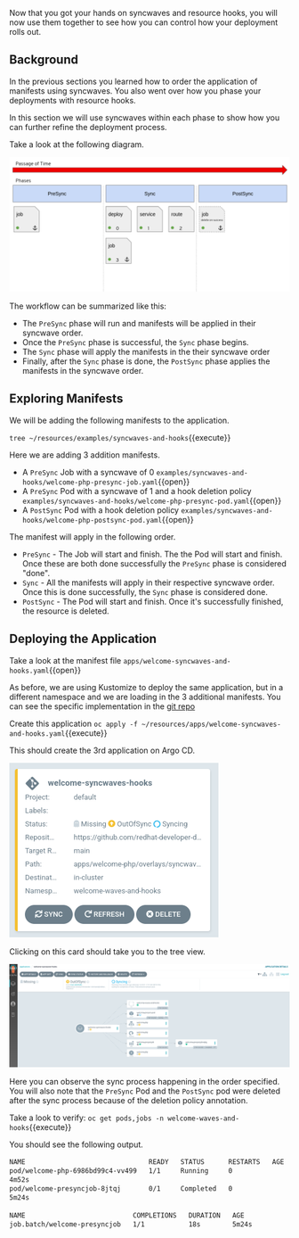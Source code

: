 Now that you got your hands on syncwaves and resource hooks, you will
now use them together to see how you can control how your deployment
rolls out.

## Background

In the previous sections you learned how to order the application
of manifests using syncwaves. You also went over how you phase your
deployments with resource hooks.

In this section we will use syncwaves within each phase to show how you
can further refine the deployment process.

Take a look at the following diagram.

![resource-wave-hooks](../../assets/gitops/resource-hooks.png)

The workflow can be summarized like this:

* The `PreSync` phase will run and manifests will be applied in their syncwave order.
* Once the `PreSync` phase is successful, the `Sync` phase begins.
* The `Sync` phase will apply the manifests in the their syncwave order
* Finally, after the `Sync` phase is done, the `PostSync` phase applies the manifests in the syncwave order.

## Exploring Manifests

We will be adding the following manifests to the application. 

`tree ~/resources/examples/syncwaves-and-hooks`{{execute}}

Here we are adding 3 addition manifests.

* A `PreSync` Job with a syncwave of 0 `examples/syncwaves-and-hooks/welcome-php-presync-job.yaml`{{open}}
* A `PreSync` Pod with a syncwave of 1 and a hook deletion policy `examples/syncwaves-and-hooks/welcome-php-presync-pod.yaml`{{open}}
* A `PostSync` Pod with a hook deletion policy `examples/syncwaves-and-hooks/welcome-php-postsync-pod.yaml`{{open}}

The manifest will apply in the following order.

* `PreSync` - The Job will start and finish. The the Pod will start and finish. Once these are both done successfully the `PreSync` phase is considered "done".
* `Sync` - All the manifests will apply in their respective syncwave order. Once this is done successfully, the `Sync` phase is considered done.
* `PostSync` - The Pod will start and finish. Once it's successfully finished, the resource is deleted.


## Deploying the Application

Take a look at the manifest file `apps/welcome-syncwaves-and-hooks.yaml`{{open}}

As before, we are using Kustomize to deploy the same application,
but in a different namespace and we are loading in the 3 additional
manifests. You can see the specific implementation in the [git repo](https://github.com/redhat-developer-demos/openshift-gitops-examples/tree/main/apps/welcome-php/overlays/syncwaves-and-hooks)

Create this application `oc apply -f ~/resources/apps/welcome-syncwaves-and-hooks.yaml`{{execute}}

This should create the 3rd application on Argo CD.

![waves-and-hooks-card](../../assets/gitops/waves-and-hooks-card.png)

Clicking on this card should take you to the tree view.

![waves-and-hooks-tree](../../assets/gitops/waves-and-hooks-tree.png)

Here you can observe the sync process happening in the order
specified. You will also note that the `PreSync` Pod and the `PostSync`
pod were deleted after the sync process because of the deletion policy
annotation.

Take a look to verify: `oc get pods,jobs -n welcome-waves-and-hooks`{{execute}}

You should see the following output.

```shell
NAME                               READY   STATUS      RESTARTS   AGE
pod/welcome-php-6986bd99c4-vv499   1/1     Running     0          4m52s
pod/welcome-presyncjob-8jtqj       0/1     Completed   0          5m24s

NAME                           COMPLETIONS   DURATION   AGE
job.batch/welcome-presyncjob   1/1           18s        5m24s
```